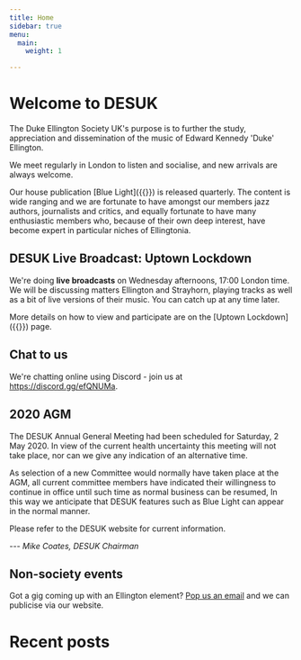 ```yaml
---
title: Home
sidebar: true
menu:
  main:
    weight: 1

---
```

# Welcome to DESUK

The Duke Ellington Society UK's purpose is to further the study, appreciation and dissemination of the music of Edward Kennedy 'Duke' Ellington.

We meet regularly in London to listen and socialise, and new arrivals are always welcome.

Our house publication [Blue Light]({{<relref blue_light>}}) is released quarterly. The content is wide ranging and we are fortunate to have amongst our members jazz authors, journalists and critics, and equally fortunate to have many enthusiastic members who, because of their own deep interest, have become expert in particular niches of Ellingtonia.

## DESUK Live Broadcast: Uptown Lockdown

We're doing **live broadcasts** on Wednesday afternoons, 17:00 London time. We will be discussing matters Ellington and Strayhorn, playing tracks as well as a bit of live versions of their music. You can catch up at any time later.

More details on how to view and participate are on the [Uptown Lockdown]({{<relref uptown_lockdown>}}) page.

## Chat to us

We're chatting online using Discord - join us at https://discord.gg/efQNUMa.

## 2020 AGM

The DESUK Annual General Meeting had been scheduled for Saturday, 2 May 2020. In view of the current health uncertainty  this meeting will not take place, nor can we give any indication of an alternative time.

As selection of a new Committee would normally have taken place at the AGM, all current committee members have indicated their willingness to continue in office until such time as normal business can be resumed, In this way we anticipate that DESUK features such as Blue Light can appear in the normal manner.

Please refer to the DESUK website for current information.

--- *Mike Coates, DESUK Chairman*

## Non-society events

Got a gig coming up with an Ellington element? <a href="mailto:desuk@dukeellington.org.uk">Pop us an email</a> and we can publicise via our website.


# Recent posts
